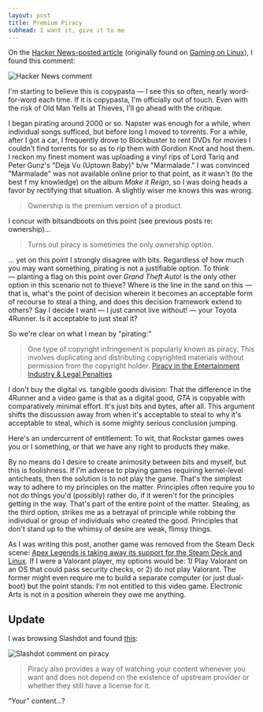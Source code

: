 ```yaml
---  
layout: post  
title: Premium Piracy
subhead: I want it, give it to me
---
```


On the [Hacker News-posted article](https://news.ycombinator.com/item?id=41999314 ) (originally found on [Gaming on Linux](https://www.gamingonlinux.com/2024/10/steam-games-will-now-need-to-fully-disclose-kernel-level-anti-cheat-on-store-pages/)), I found this comment:

![Hacker News comment](https://belmead.github.io/blog/images/hacker-news-piracy.png "Hacker News comment")

I'm starting to believe this is copypasta — I see this so often, nearly word-for-word each time. If it is copypasta, I'm officially out of touch. Even with the risk of Old Man Yells at Thieves, I'll go ahead with the critique.

I began pirating around 2000 or so. Napster was enough for a while, when individual songs sufficed, but before long I moved to torrents. For a while, after I got a car, I frequently drove to Blockbuster to rent DVDs for movies I couldn't find torrents for so as to rip them with Gordion Knot and host them. I reckon my finest moment was uploading a vinyl rips of Lord Tariq and Peter Gunz's "Deja Vu (Uptown Baby)" b/w "Marmalade." I was convinced "Marmalade" was not available online prior to that point, as it wasn't (to the best f my knowledge) on the album <em>Make it Reign</em>, so I was doing heads a favor by rectifying that situation. A slightly wiser me knows this was wrong.

> Ownership is the premium version of a product.

I concur with bitsandboots on this point (see previous posts re: ownership)...

> Turns out piracy is sometimes the only ownership option.

... yet on this point I strongly disagree with bits. Regardless of how much you may want something, pirating is not a justifiable option. To think — planting a flag on this point over <em>Grand Theft Auto</em>! Is the only other option in this scenario not to thieve? Where is the line in the sand on this — that is, what's the point of decision wherein it becomes an acceptable form of recourse to steal a thing, and does this decision framework extend to others? Say I decide I want — I just cannot live without! — your Toyota 4Runner. Is it acceptable to just steal it?

So we're clear on what I mean by "pirating:"

> One type of copyright infringement is popularly known as piracy. This involves duplicating and distributing copyrighted materials without permission from the copyright holder.
> [Piracy in the Entertainment Industry & Legal Penalties ](https://www.justia.com/entertainment-law/piracy-in-the-entertainment-industry/)

I don't buy the digital vs. tangible goods division: That the difference in the 4Runner and a video game is that as a digital good, <em>GTA</em> is copyable with comparatively minimal effort. It's just bits and bytes, after all. This argument shifts the discussion away from when it's acceptable to steal to why it's acceptable to steal, which is some mighty serious conclusion jumping.

Here's an undercurrent of entitlement: To wit, that Rockstar games owes you or I something, or that we have any right to products they make.

By no means do I desire to create animosity between bits and myself, but this is foolishness. If I'm adverse to playing games requiring kernel-level anticheats, then the solution is to not play the game. That's the simplest way to adhere to my principles on the matter. Principles often require you to not do things you'd (possibly) rather do, if it weren't for the principles getting in the way. That's part of the entire point of the matter. Stealing, as the third option, strikes me as a betrayal of principle while robbing the individual or group of individuals who created the good. Principles that don't stand up to the whimsy of desire are weak, flimsy things. 

As I was writing this post, another game was removed from the Steam Deck scene: [Apex Legends is taking away its support for the Steam Deck and Linux](https://www.theverge.com/2024/10/31/24284644/apex-legends-loses-linux-steam-deck-support-anti-cheat). If I were a Valorant player, my options would be: 1) Play Valorant on an OS that could pass security checks, or 2) do not play Valorant. The former might even require me to build a separate computer (or just dual-boot) but the point stands: I'm not entitled to this video game. Electronic Arts is not in a position wherein they owe me anything.

## Update

I was browsing Slashdot and found [this](https://yro.slashdot.org/story/24/11/20/1543236/half-of-young-norwegians-justify-piracy-as-streaming-costs-soar):

![Slashdot comment on piracy](https://belmead.github.io/blog/images/slashdot_piracy.png "Slashdot coment on piracy")

> Piracy also provides a way of watching your content whenever you want and does not depend on the existence of upstream provider or whether they still have a license for it.

"Your" content...?
